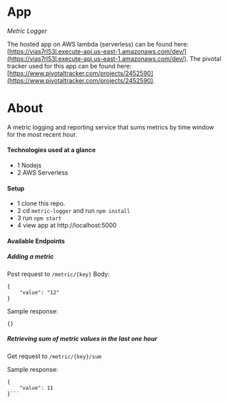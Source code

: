 # App
_Metric Logger_

The hosted app on AWS lambda (serverless) can be found here: [https://vias7rl53l.execute-api.us-east-1.amazonaws.com/dev/](https://vias7rl53l.execute-api.us-east-1.amazonaws.com/dev/).
The pivotal tracker used for this app can be found here: [https://www.pivotaltracker.com/projects/2452590](https://www.pivotaltracker.com/projects/2452590).

# About
A metric logging and reporting service that sums metrics by time window for the most recent hour.

#### Technologies used at a glance
- 1 Nodejs
- 2 AWS Serverless

#### Setup
- 1 clone this repo.
- 2 cd `metric-logger` and run `npm install`
- 3 run `npm start`
- 4 view app at http://localhost:5000

#### Available Endpoints

##### Adding a metric
Post request to `/metric/{key}`
Body:
```
{
	"value": "12"
}
```
Sample response:
```
{}
```

##### Retrieving sum of metric values in the last one hour
Get request to `/metric/{key}/sum`

Sample response:
```
{
    "value": 11
}```
